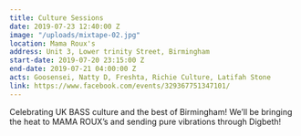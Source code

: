 ```yaml
---
title: Culture Sessions
date: 2019-07-23 12:40:00 Z
image: "/uploads/mixtape-02.jpg"
location: Mama Roux's
address: Unit 3, Lower trinity Street, Birmingham
start-date: 2019-07-20 23:15:00 Z
end-date: 2019-07-21 04:00:00 Z
acts: Goosensei, Natty D, Freshta, Richie Culture, Latifah Stone
link: https://www.facebook.com/events/329367751347101/
---
```


Celebrating UK BASS culture and the best of Birmingham! We’ll be bringing the heat to MAMA ROUX’s and sending pure vibrations through Digbeth!